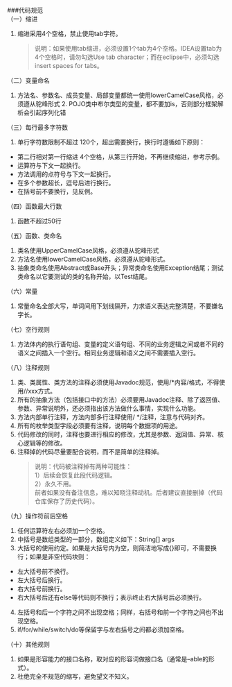 ###代码规范  
（一）缩进   
1. 缩进采用4个空格，禁止使用tab字符。 
    > 说明：如果使用tab缩进，必须设置1个tab为4个空格。IDEA设置tab为4个空格时，请勿勾选Use tab character；而在eclipse中，必须勾选insert spaces for tabs。   

（二）变量命名   
1. 方法名、参数名、成员变量、局部变量都统一使用lowerCamelCase风格，必须遵从驼峰形式  2. POJO类中布尔类型的变量，都不要加is，否则部分框架解析会引起序列化错    

（三）每行最多字符数    
1. 单行字符数限制不超过 120个，超出需要换行，换行时遵循如下原则：   
* 第二行相对第一行缩进 4个空格，从第三行开始，不再继续缩进，参考示例。   
* 运算符与下文一起换行。   
* 方法调用的点符号与下文一起换行。   
* 在多个参数超长，逗号后进行换行。   
* 在括号前不要换行，见反例。   

（四）函数最大行数   
1. 函数不超过50行   

（五）函数、类命名   
1. 类名使用UpperCamelCase风格，必须遵从驼峰形式    
2. 方法名使用lowerCamelCase风格，必须遵从驼峰形式。  
3. 抽象类命名使用Abstract或Base开头；异常类命名使用Exception结尾；测试类命名以它要测试的类的名称开始，以Test结尾。   

（六）常量   
1. 常量命名全部大写，单词间用下划线隔开，力求语义表达完整清楚，不要嫌名字长。   

（七）空行规则   
1. 方法体内的执行语句组、变量的定义语句组、不同的业务逻辑之间或者不同的语义之间插入一个空行。相同业务逻辑和语义之间不需要插入空行。  

（八）注释规则  
1. 类、类属性、类方法的注释必须使用Javadoc规范，使用/*内容/格式，不得使用//xxx方式。  
2. 所有的抽象方法（包括接口中的方法）必须要用Javadoc注释、除了返回值、参数、异常说明外，还必须指出该方法做什么事情，实现什么功能。  
3. 方法内部单行注释，方法内部多行注释使用/ */注释，注意与代码对齐。  
4. 所有的枚举类型字段必须要有注释，说明每个数据项的用途。  
5. 代码修改的同时，注释也要进行相应的修改，尤其是参数、返回值、异常、核心逻辑等的修改。  
6. 注释掉的代码尽量要配合说明，而不是简单的注释掉。
    > 说明：代码被注释掉有两种可能性：  
	> 1）后续会恢复此段代码逻辑。  
	> 2）永久不用。  
	> 前者如果没有备注信息，难以知晓注释动机。后者建议直接删掉（代码仓库保存了历史代码）。  

（九）操作符前后空格  
1. 任何运算符左右必须加一个空格。  
2. 中括号是数组类型的一部分，数组定义如下：String[] args  
3. 大括号的使用约定。如果是大括号内为空，则简洁地写成{}即可，不需要换行；如果是非空代码块则：  
* 左大括号前不换行。  
* 左大括号后换行。  
* 右大括号前换行。  
* 右大括号后还有else等代码则不换行；表示终止右大括号后必须换行。  
4. 左括号和后一个字符之间不出现空格；同样，右括号和前一个字符之间也不出现空格。 
5. if/for/while/switch/do等保留字与左右括号之间都必须加空格。  

（十）其他规则  
1. 如果是形容能力的接口名称，取对应的形容词做接口名（通常是–able的形式）。  
2. 杜绝完全不规范的缩写，避免望文不知义。  